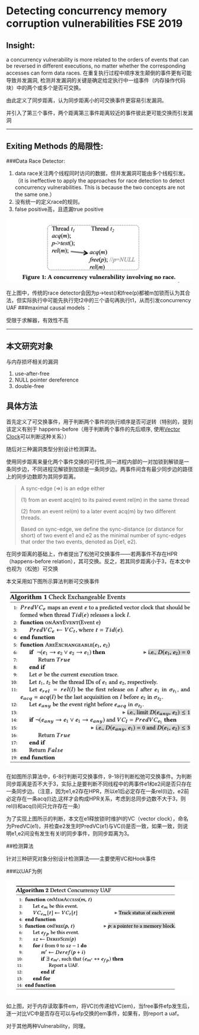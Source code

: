 # Detecting concurrency memory corruption vulnerabilities FSE 2019	
	
## Insight:  

a concurrency vulnerability is more related to the orders of events that can be reversed in different executions, no matter whether the corresponding accesses can form data races. 	在重复执行过程中顺序发生颠倒的事件更有可能导致并发漏洞, 检测并发漏洞的关键是确定给定执行中一组事件（内存操作代码块）中的两个或多个是否可交换。

由此定义了同步距离，认为同步距离小的可交换事件更容易引发漏洞。

并引入了第三个事件，两个距离第三事件距离较近的事件彼此更可能交换而引发漏洞

---

## Exiting Methods 的局限性:

###Data Race Detector:

1. data race关注两个线程同时访问的数据，但并发漏洞可能由多个线程引发。（it is ineffective to apply the approaches for race detection to detect concurrency vulnerabilities. This is because the two concepts are not the same one.）
2. 没有统一的定义race的规则。
3.	false positive高，且遗漏true positive

![limits](https://raw.githubusercontent.com/Anderson-Xia/Note/main/img/20211016/2021101601.png)

在上图中，传统的race detector会因为p->test()和free(p)都被m加锁而认为其合法，但实际执行中可能先执行完t2中的三个语句再执行t1，从而引发concurrency UAF
###maximal causal models ：

受限于求解器，有效性不高

---

## 本文研究对象

 与内存损坏相关的漏洞
 1. use-after-free
 2. NULL pointer dereference
 3. double-free

## 具体方法

 首先定义了可交换事件，用于判断两个事件的执行顺序是否可逆转（特别的，提到该定义有别于 happens-before（用于判断两个事件的先后顺序, 使用<a href="https://zhuanlan.zhihu.com/p/419944615" target="_blank">Vector Clock</a>可以判断这种关系））
 
 随后对三种漏洞类型分别设计检测算法。

 使用同步距离来量化两个事件交换的可行性,同一进程内部的一对加锁到解锁是一条同步边，不同进程见解锁到加锁是一条同步边。两事件间含有最少同步边的路径上的同步边数即为其同步距离。
>A sync-edge (⇒) is an edge either 
> 
> (1) from an event acq(m) to its paired event rel(m) in the same thread
>
>(2) from an event rel(m) to a later event acq(m) by two different threads. 
> 
>Based on sync-edge, we define the sync-distance (or distance for short) of two event e1 and e2 as the minimal number of sync-edges that order the two events, denoted as D(e1, e2).

在同步距离的基础上，作者提出了松弛可交换事件——若两事件不存在HPR（happens-before relation），其可交换。反之，若其同步距离小于3，在本文中也视为（松弛）可交换

 本文采用如下图所示算法判断可交换事件

 ![algorithm](https://raw.githubusercontent.com/Anderson-Xia/Note/main/img/20211016/2021101602.png)
 
在如图所示算法中，6-8行判断可交换事件，9-18行判断松弛可交换事件。为判断同步距离是否不大于3，实际上是要判断不同线程中的两事件e1和e2间是否只存在一条同步边。（注意，因为e1,e2存在HPR，所以e1后必定存在一条rel(l)边，e2前必定存在一条acq(l)边,这样才会构成HPR关系，考虑到总同步边数不大于3，则rel(l)和acq(l)间只允许存在一条）

为了实现上图所示的判断，本文在e1释放锁l时维护l的VC（vector clock），命名为PredVC(e1)，并检查e2发生时PredVC(e1)与VC(l)是否一致，如果一致，则说明e1,e2间没有发生有关l的同步事件，则同步距离为3。

##检测算法

针对三种研究对象分别设计检测算法——主要使用VC和Hook事件

###以UAF为例

![algorithm](https://raw.githubusercontent.com/Anderson-Xia/Note/main/img/20211016/2021101603.png)

如上图，对于内存读取事件em，将VC(t)传递给VC(em)，当free事件efp发生后，逐一对比VC中是否存在可以与efp交换的em事件，如果有，则report a uaf。

对于其他两种Vulnerability，同理。